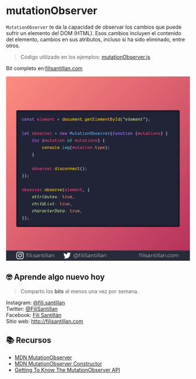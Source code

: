 # mutationObserver

`MutationObserver` te da la capacidad de observar los cambios que puede sufrir un elemento del DOM (HTML). Esos cambios incluyen el contenido del elemento, cambios en sus atributos, incluso si ha sido eliminado, entre otros.

> Código utilizado en los ejemplos: [mutationObserver.js](./mutationObserver.js)

Bit completo en:[filisantillan.com](https://filisantillan.com/bits/mutationobserver/)

![mutationObserver](./mutationObserver.png)
## 🤓 Aprende algo nuevo hoy

> Comparto los **bits** al menos una vez por semana.

Instagram: [@fili.santillan](https://www.instagram.com/fili.santillan/)  
Twitter: [@FiliSantillan](https://twitter.com/FiliSantillan)  
Facebook: [Fili Santillán](https://www.facebook.com/FiliSantillan96/)  
Sitio web: http://filisantillan.com

## 📚 Recursos

-   [MDN MutationObserver](https://developer.mozilla.org/en-US/docs/Web/API/MutationObserver)
-   [MDN MutationObserver Constructor](https://developer.mozilla.org/en-US/docs/Web/API/MutationObserver/MutationObserver)
-   [Getting To Know The MutationObserver API](https://www.smashingmagazine.com/2019/04/mutationobserver-api-guide/)
